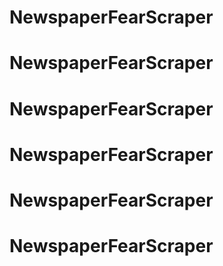 # NewspaperFearScraper
# NewspaperFearScraper
# NewspaperFearScraper
# NewspaperFearScraper
# NewspaperFearScraper
# NewspaperFearScraper
